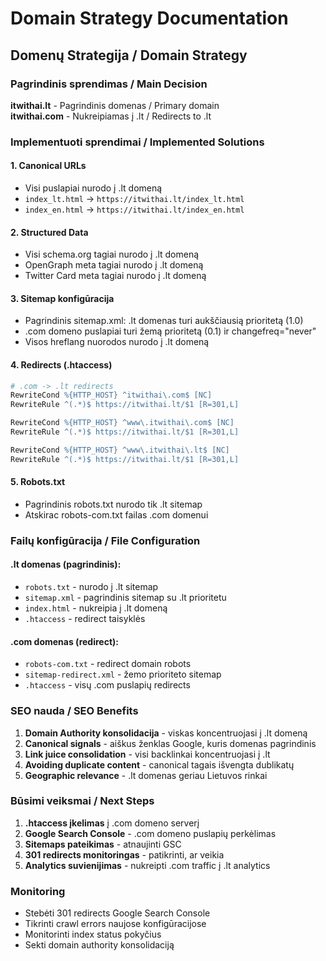 # Domain Strategy Documentation

## Domenų Strategija / Domain Strategy

### Pagrindinis sprendimas / Main Decision

**itwithai.lt** - Pagrindinis domenas / Primary domain  
**itwithai.com** - Nukreipiamas į .lt / Redirects to .lt

### Implementuoti sprendimai / Implemented Solutions

#### 1. Canonical URLs

- Visi puslapiai nurodo į .lt domeną
- `index_lt.html` -> `https://itwithai.lt/index_lt.html`
- `index_en.html` -> `https://itwithai.lt/index_en.html`

#### 2. Structured Data

- Visi schema.org tagiai nurodo į .lt domeną
- OpenGraph meta tagiai nurodo į .lt domeną
- Twitter Card meta tagiai nurodo į .lt domeną

#### 3. Sitemap konfigūracija

- Pagrindinis sitemap.xml: .lt domenas turi aukščiausią prioritetą (1.0)
- .com domeno puslapiai turi žemą prioritetą (0.1) ir changefreq="never"
- Visos hreflang nuorodos nurodo į .lt domeną

#### 4. Redirects (.htaccess)

```apache
# .com -> .lt redirects
RewriteCond %{HTTP_HOST} ^itwithai\.com$ [NC]
RewriteRule ^(.*)$ https://itwithai.lt/$1 [R=301,L]

RewriteCond %{HTTP_HOST} ^www\.itwithai\.com$ [NC]
RewriteRule ^(.*)$ https://itwithai.lt/$1 [R=301,L]

RewriteCond %{HTTP_HOST} ^www\.itwithai\.lt$ [NC]
RewriteRule ^(.*)$ https://itwithai.lt/$1 [R=301,L]
```

#### 5. Robots.txt

- Pagrindinis robots.txt nurodo tik .lt sitemap
- Atskirac robots-com.txt failas .com domenui

### Failų konfigūracija / File Configuration

#### .lt domenas (pagrindinis):

- `robots.txt` - nurodo į .lt sitemap
- `sitemap.xml` - pagrindinis sitemap su .lt prioritetu
- `index.html` - nukreipia į .lt domeną
- `.htaccess` - redirect taisyklės

#### .com domenas (redirect):

- `robots-com.txt` - redirect domain robots
- `sitemap-redirect.xml` - žemo prioriteto sitemap
- `.htaccess` - visų .com puslapių redirects

### SEO nauda / SEO Benefits

1. **Domain Authority konsolidacija** - viskas koncentruojasi į .lt domeną
2. **Canonical signals** - aiškus ženklas Google, kuris domenas pagrindinis
3. **Link juice consolidation** - visi backlinkai koncentruojasi į .lt
4. **Avoiding duplicate content** - canonical tagais išvengta dublikatų
5. **Geographic relevance** - .lt domenas geriau Lietuvos rinkai

### Būsimi veiksmai / Next Steps

1. **.htaccess įkelimas** į .com domeno serverį
2. **Google Search Console** - .com domeno puslapių perkėlimas
3. **Sitemaps pateikimas** - atnaujinti GSC
4. **301 redirects monitoringas** - patikrinti, ar veikia
5. **Analytics suvienijimas** - nukreipti .com traffic į .lt analytics

### Monitoring

- Stebėti 301 redirects Google Search Console
- Tikrinti crawl errors naujose konfigūracijose
- Monitorinti index status pokyčius
- Sekti domain authority konsolidaciją
